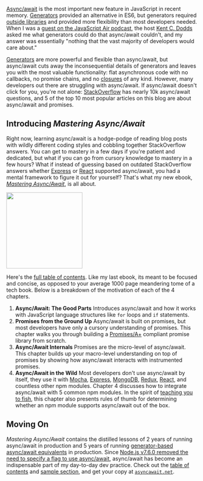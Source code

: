 [Async/await](http://thecodebarbarian.com/80-20-guide-to-async-await-in-node.js) is the most important new feature in JavaScript in recent memory. [Generators](http://thecodebarbarian.com/3-common-co-design-patterns) provided an alternative in ES6, but generators required [outside libraries](http://npmjs.com/package/co) and provided more flexibility than most developers needed. When I was a [guest on the JavaScript Air podcast](http://audio.javascriptair.com/e/044-jsair-async-patterns-in-javascript-with-valeri-karpov-and-peter-lyons/), the host [Kent C. Dodds](https://twitter.com/kentcdodds) asked me what generators could do that async/await couldn't, and my answer was essentially "nothing that the vast majority of developers would care about."

[Generators](http://es2015generators.com/) are more powerful and flexible than async/await, but
async/await cuts away the inconsequential details of generators and leaves you with the most valuable functionality: flat asynchronous code
with no callbacks, no promise chains, and no [closures](https://twitter.com/code_barbarian/status/1007019400170557446) of any kind. However, many developers out there are struggling with
async/await. If async/await doesn't click for you, you're not alone:
[StackOverflow](https://stackoverflow.com/questions/tagged/async-await)
has nearly 10k async/await questions, and 5 of the top 10 most
popular articles on this blog are about async/await and promises.

Introducing _Mastering Async/Await_
-----------------------------------

Right now, learning async/await is a hodge-podge of reading blog posts
with wildly different coding styles and cobbling together StackOverflow
answers. You can get to mastery in a few days if you're patient and
dedicated, but what if you can go from cursory knowledge to mastery
in a few hours? What if instead of guessing based on outdated
StackOverflow answers whether [Express](http://expressjs.com/) or [React](https://reactjs.org/) supported async/await, you had a mental
framework to figure it out for yourself? That's what my new ebook, <a href="http://asyncawait.net">_Mastering Async/Await_</a>, is all about.

<a href="http://asyncawait.net">
  <img src="http://asyncawait.net/images/cover_400.png" style="width: 200px">
</a>

Here's the <a href="http://asyncawait.net/bin/toc.pdf">full table of contents</a>. Like my last ebook, its meant to be focused and concise,
as opposed to your average 1000 page meandering tome of a tech book.
Below is a breakdown of the motivation of each of the 4 chapters.

1. **Async/Await: The Good Parts** Introduces async/await and how it works with JavaScript language structures like `for` loops and `if` statements.
2. **Promises from the Ground Up** Async/await is built on promises, but most developers have only a cursory understanding of promises. This chapter walks you through building a <a href="https://promisesaplus.com/">Promises/A+</a> compliant promise library from scratch.
3. **Async/Await Internals** Promises are the micro-level of async/await. This chapter builds up your macro-level understanding on top of promises by showing how async/await interacts with instrumented promises.
4. **Async/Await in the Wild** Most developers don't use async/await by itself, they use it with [Mocha](http://npmjs.com/package/mocha), [Express](https://www.npmjs.com/package/express), [MongoDB](https://www.npmjs.com/package/mongodb), [Redux](https://www.npmjs.com/package/redux), [React](https://www.npmjs.com/package/react), and countless other npm modules. Chapter 4 discusses how to integrate async/await with 5 common npm modules. In the spirit of [teaching you to fish](http://www.bartleby.com/73/484.html), this chapter also presents  rules of thumb for determining whether an npm module supports async/await out of the box.

Moving On
---------

_Mastering Async/Await_ contains the distilled lessons of 2 years of running async/await in production and 5 years of running [generator-based async/await equivalents](http://npmjs.com/package/co) in production. Since [Node.js v7.6.0 removed the need to specify a flag to use async/await](https://nodejs.org/en/blog/release/v7.6.0/), async/await has become an indispensable part of my day-to-day dev practice. Check out the [table of contents](http://asyncawait.net/bin/toc.pdf) and [sample section](http://asyncawait.net/bin/page-30-31.pdf), and get your copy
at [`asyncawait.net`](http://asyncawait.net/).
